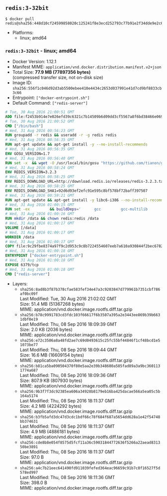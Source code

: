 ## `redis:3-32bit`

```console
$ docker pull redis@sha256:448d10cf24599858020c125241f8e3ecd252793c77b91e2f34dde9e2c673f927
```

-	Platforms:
	-	linux; amd64

### `redis:3-32bit` - linux; amd64

-	Docker Version: 1.12.1
-	Manifest MIME: `application/vnd.docker.distribution.manifest.v2+json`
-	Total Size: **77.9 MB (77897356 bytes)**  
	(compressed transfer size, not on-disk size)
-	Image ID: `sha256:556f1c046d92d3ab5500ebee410e4434c2653d037991e41d7cd9bf8833cb3c66`
-	Entrypoint: `["docker-entrypoint.sh"]`
-	Default Command: `["redis-server"]`

```dockerfile
# Tue, 30 Aug 2016 21:00:51 GMT
ADD file:f2453b914e7e026efd39c6321c7b14509b6d09dd3cf5567a8f6bd38466e06954 in / 
# Tue, 30 Aug 2016 21:00:52 GMT
CMD ["/bin/bash"]
# Wed, 31 Aug 2016 00:56:23 GMT
RUN groupadd -r redis && useradd -r -g redis redis
# Wed, 31 Aug 2016 00:56:35 GMT
RUN apt-get update && apt-get install -y --no-install-recommends 		ca-certificates 		wget 	&& rm -rf /var/lib/apt/lists/*
# Wed, 31 Aug 2016 00:56:35 GMT
ENV GOSU_VERSION=1.7
# Wed, 31 Aug 2016 00:56:40 GMT
RUN set -x 	&& wget -O /usr/local/bin/gosu "https://github.com/tianon/gosu/releases/download/$GOSU_VERSION/gosu-$(dpkg --print-architecture)" 	&& wget -O /usr/local/bin/gosu.asc "https://github.com/tianon/gosu/releases/download/$GOSU_VERSION/gosu-$(dpkg --print-architecture).asc" 	&& export GNUPGHOME="$(mktemp -d)" 	&& gpg --keyserver ha.pool.sks-keyservers.net --recv-keys B42F6819007F00F88E364FD4036A9C25BF357DD4 	&& gpg --batch --verify /usr/local/bin/gosu.asc /usr/local/bin/gosu 	&& rm -r "$GNUPGHOME" /usr/local/bin/gosu.asc 	&& chmod +x /usr/local/bin/gosu 	&& gosu nobody true
# Wed, 31 Aug 2016 00:58:24 GMT
ENV REDIS_VERSION=3.2.3
# Wed, 31 Aug 2016 00:58:25 GMT
ENV REDIS_DOWNLOAD_URL=http://download.redis.io/releases/redis-3.2.3.tar.gz
# Wed, 31 Aug 2016 00:58:25 GMT
ENV REDIS_DOWNLOAD_SHA1=92d6d93ef2efc91e595c8bf578bf72baff397507
# Wed, 31 Aug 2016 00:59:21 GMT
RUN apt-get update && apt-get install -y libc6-i386 --no-install-recommends && rm -rf /var/lib/apt/lists/*
# Wed, 31 Aug 2016 01:00:15 GMT
RUN set -ex 		&& buildDeps=' 		gcc 		gcc-multilib 		libc6-dev-i386 		make 	' 	&& apt-get update 	&& apt-get install -y $buildDeps --no-install-recommends 	&& rm -rf /var/lib/apt/lists/* 		&& wget -O redis.tar.gz "$REDIS_DOWNLOAD_URL" 	&& echo "$REDIS_DOWNLOAD_SHA1 *redis.tar.gz" | sha1sum -c - 	&& mkdir -p /usr/src/redis 	&& tar -xzf redis.tar.gz -C /usr/src/redis --strip-components=1 	&& rm redis.tar.gz 		&& grep -q '^#define CONFIG_DEFAULT_PROTECTED_MODE 1$' /usr/src/redis/src/server.h 	&& sed -ri 's!^(#define CONFIG_DEFAULT_PROTECTED_MODE) 1$!\1 0!' /usr/src/redis/src/server.h 	&& grep -q '^#define CONFIG_DEFAULT_PROTECTED_MODE 0$' /usr/src/redis/src/server.h 		&& make -C /usr/src/redis 32bit 	&& make -C /usr/src/redis install 		&& rm -r /usr/src/redis 		&& apt-get purge -y --auto-remove $buildDeps
# Wed, 31 Aug 2016 01:00:16 GMT
RUN mkdir /data && chown redis:redis /data
# Wed, 31 Aug 2016 01:00:17 GMT
VOLUME [/data]
# Wed, 31 Aug 2016 01:00:17 GMT
WORKDIR /data
# Wed, 31 Aug 2016 01:00:17 GMT
COPY file:9c29fbe8374a97f9c2d953c9c8b7224554607eeb7a610a930844f2bec678265c in /usr/local/bin/ 
# Wed, 31 Aug 2016 01:00:18 GMT
ENTRYPOINT ["docker-entrypoint.sh"]
# Wed, 31 Aug 2016 01:00:18 GMT
EXPOSE 6379/tcp
# Wed, 31 Aug 2016 01:00:18 GMT
CMD ["redis-server"]
```

-	Layers:
	-	`sha256:8ad8b3f87b378cfae583fef34e47a3c9203847d779961b7351cbf786af0bc09f`  
		Last Modified: Tue, 30 Aug 2016 21:02:02 GMT  
		Size: 51.4 MB (51367268 bytes)  
		MIME: application/vnd.docker.image.rootfs.diff.tar.gzip
	-	`sha256:b78c9991783cd3fdc103f66617f6b3507a395a2e3443ee869b39b6631dbf0e19`  
		Last Modified: Thu, 08 Sep 2016 18:09:39 GMT  
		Size: 2.0 KB (2036 bytes)  
		MIME: application/vnd.docker.image.rootfs.diff.tar.gzip
	-	`sha256:e72c3506a8a48fd2ae7c69d0493615c25fc55bf44846f1cf48bcd1e51073be77`  
		Last Modified: Thu, 08 Sep 2016 18:09:44 GMT  
		Size: 16.6 MB (16609154 bytes)  
		MIME: application/vnd.docker.image.rootfs.diff.tar.gzip
	-	`sha256:b81ca5ba090504370f80e5aa2e39b348680a585fad89a3a9bc3601131774a687`  
		Last Modified: Thu, 08 Sep 2016 18:09:36 GMT  
		Size: 807.9 KB (807930 bytes)  
		MIME: application/vnd.docker.image.rootfs.diff.tar.gzip
	-	`sha256:9b3f7f3dc92385ea606a34928b8179eb16ba425dacae566a5ea05c5b164a5174`  
		Last Modified: Thu, 08 Sep 2016 18:11:37 GMT  
		Size: 4.2 MB (4224292 bytes)  
		MIME: application/vnd.docker.image.rootfs.diff.tar.gzip
	-	`sha256:b3fb5afd3dc47d3cdc1bdf66c78f684f687a5654dd628a1e42f54748bb374631`  
		Last Modified: Thu, 08 Sep 2016 18:11:37 GMT  
		Size: 4.9 MB (4886181 bytes)  
		MIME: application/vnd.docker.image.rootfs.diff.tar.gzip
	-	`sha256:cde8b8e054f8575d5fcf11a36c59031844772636f5266a22aead831350be3891`  
		Last Modified: Thu, 08 Sep 2016 18:11:37 GMT  
		Size: 97.0 B  
		MIME: application/vnd.docker.image.rootfs.diff.tar.gzip
	-	`sha256:a4c7b21eec641490fd911039fefed364eac96659c91b7c8f16527f5d578ed997`  
		Last Modified: Thu, 08 Sep 2016 18:11:36 GMT  
		Size: 398.0 B  
		MIME: application/vnd.docker.image.rootfs.diff.tar.gzip
